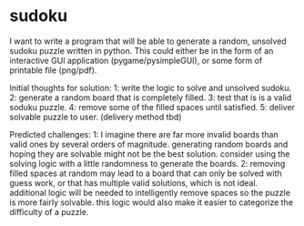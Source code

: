 # sudoku

I want to write a program that will be able to generate a random, unsolved sudoku puzzle written in python. 
This could either be in the form of an interactive GUI application (pygame/pysimpleGUI), or some form of printable file (png/pdf).


Initial thoughts for solution:
1: write the logic to solve and unsolved sudoku. 
2: generate a random board that is completely filled.
3: test that is is a valid soduku puzzle.
4: remove some of the filled spaces until satisfied.
5: deliver solvable puzzle to user. (delivery method tbd)

Predicted challenges:
1: I imagine there are far more invalid boards than valid ones by several orders of magnitude.
    generating random boards and hoping they are solvable might not be the best solution.
    consider using the solving logic with a little randomness to generate the boards.
2: removing filled spaces at random may lead to a board that can only be solved with guess work,
    or that has multiple valid solutions, which is not ideal.
    additional logic will be needed to intelligently remove spaces so the puzzle is more fairly solvable.
    this logic would also make it easier to categorize the difficulty of a puzzle.

